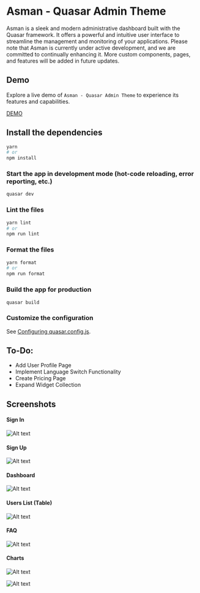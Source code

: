 # Asman - Quasar Admin Theme

Asman is a sleek and modern administrative dashboard built with the Quasar framework. It offers a powerful and intuitive user interface to streamline the management and monitoring of your applications. Please note that Asman is currently under active development, and we are committed to continually enhancing it. More custom components, pages, and features will be added in future updates.

## Demo

Explore a live demo of `Asman - Quasar Admin Theme` to experience its features and capabilities.

[DEMO](https://asman-3y8l0p5my-resmatech.vercel.app)

## Install the dependencies

```bash
yarn
# or
npm install
```

### Start the app in development mode (hot-code reloading, error reporting, etc.)

```bash
quasar dev
```

### Lint the files

```bash
yarn lint
# or
npm run lint
```

### Format the files

```bash
yarn format
# or
npm run format
```

### Build the app for production

```bash
quasar build
```

### Customize the configuration

See [Configuring quasar.config.js](https://v2.quasar.dev/quasar-cli-vite/quasar-config-js).

## To-Do:

-   Add User Profile Page
-   Implement Language Switch Functionality
-   Create Pricing Page
-   Expand Widget Collection

## Screenshots

#### Sign In

![Alt text](src/assets/screenshots/Sign-in.png?raw=true "Screenshot")

#### Sign Up

![Alt text](src/assets/screenshots/Sign-up.png?raw=true "Screenshot")

#### Dashboard

![Alt text](src/assets/screenshots/Dashboard.png?raw=true "Screenshot")

#### Users List (Table)

![Alt text](src/assets/screenshots/Users-list.png?raw=true "Screenshot")

#### FAQ

![Alt text](src/assets/screenshots/FAQ.png?raw=true "Screenshot")

#### Charts

![Alt text](src/assets/screenshots/Charts-1.png?raw=true "Screenshot")

![Alt text](src/assets/screenshots/Charts-2.png?raw=true "Screenshot")
